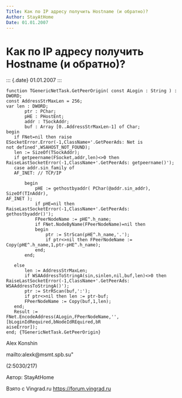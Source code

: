 ```yaml
---
Title: Как по IP адресу получить Hostname (и обратно)?
Author: StayAtHome
Date: 01.01.2007
---
```



Как по IP адресу получить Hostname (и обратно)?
===============================================

::: {.date}
01.01.2007
:::

    function TGenericNetTask.GetPeerOrigin( const ALogin : String ) : DWORD;
    const AddressStrMaxLen = 256;
    var len : DWORD;
           ptr : PChar;
           pHE : PHostEnt;
           addr : TSockAddr;
           buf : Array [0..AddressStrMaxLen-1] of Char;
    begin
       if FNet=nil then raise ESocketError.Error(-1,ClassName+'.GetPeerAds: Net is
    not defined',WSAHOST_NOT_FOUND);
       len := SizeOf(TSockAddr);
       if getpeername(FSocket,addr,len)<>0 then
    RaiseLastSocketError(-1,ClassName+'.GetPeerAds: getpeername()');
       case addr.sin_family of
       AF_INET: // TCP/IP
     
           begin
               pHE := gethostbyaddr( PChar(@addr.sin_addr), SizeOf(TInAddr),
    AF_INET );
               if pHE=nil then RaiseLastSocketError(-1,ClassName+'.GetPeerAds:
    gethostbyaddr()');
               FPeerNodeName := pHE^.h_name;
               if FNet.NodeByName(FPeerNodeName)=nil then
               begin
                   ptr := StrScan(pHE^.h_name,'.');
                   if ptr<>nil then FPeerNodeName :=
    Copy(pHE^.h_name,1,ptr-pHE^.h_name);
               end;
           end;
     
       else
           len := AddressStrMaxLen;
           if WSAAddressToStringA(sin,sinlen,nil,buf,len)<>0 then
    RaiseLastSocketError(-1,ClassName+'.GetPeerAds: WSAAddressToStringA()');
           ptr := StrRScan(buf,':');
           if ptr<>nil then len := ptr-buf;
           FPeerNodeName := Copy(buf,1,len);
       end;
       Result :=
    FNet.EncodeAddress(ALogin,FPeerNodeName,'',[bLoginIdRequired,bNodeIdREquired,bR
    aiseError]);
    end; {TGenericNetTask.GetPeerOrigin}

Alex Konshin

mailto:alexk\@msmt.spb.su\"

(2:5030/217)

Автор: StayAtHome

Взято с Vingrad.ru <https://forum.vingrad.ru>
